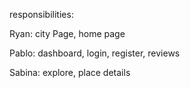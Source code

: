 responsibilities:

Ryan: city Page, home page

Pablo: dashboard, login, register, reviews

Sabina: explore, place details

